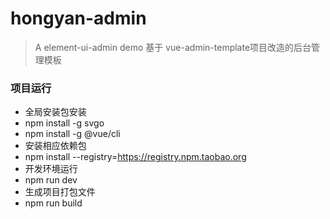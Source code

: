 # hongyan-admin
> A element-ui-admin demo
基于 vue-admin-template项目改造的后台管理模板

### 项目运行
- 全局安装包安装
- npm install -g svgo
- npm install -g @vue/cli
- 安装相应依赖包
- npm install --registry=https://registry.npm.taobao.org
- 开发环境运行
- npm run dev
- 生成项目打包文件
- npm run build
